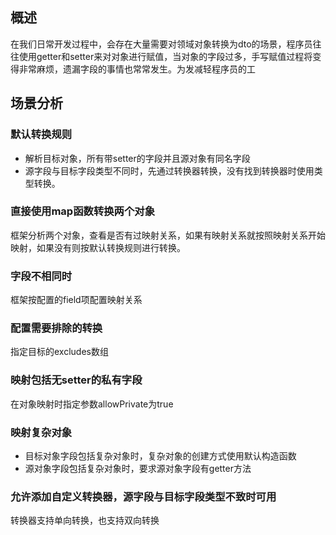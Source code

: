 ## 概述
在我们日常开发过程中，会存在大量需要对领域对象转换为dto的场景，程序员往往使用getter和setter来对对象进行赋值，当对象的字段过多，手写赋值过程将变得非常麻烦，遗漏字段的事情也常常发生。为发减轻程序员的工
## 场景分析

### 默认转换规则
- 解析目标对象，所有带setter的字段并且源对象有同名字段
- 源字段与目标字段类型不同时，先通过转换器转换，没有找到转换器时使用类型转换。

### 直接使用map函数转换两个对象
框架分析两个对象，查看是否有过映射关系，如果有映射关系就按照映射关系开始映射，如果没有则按默认转换规则进行转换。

### 字段不相同时
框架按配置的field项配置映射关系

### 配置需要排除的转换
指定目标的excludes数组

### 映射包括无setter的私有字段
在对象映射时指定参数allowPrivate为true

### 映射复杂对象
- 目标对象字段包括复杂对象时，复杂对象的创建方式使用默认构造函数
- 源对象字段包括复杂对象时，要求源对象字段有getter方法

### 允许添加自定义转换器，源字段与目标字段类型不致时可用
转换器支持单向转换，也支持双向转换